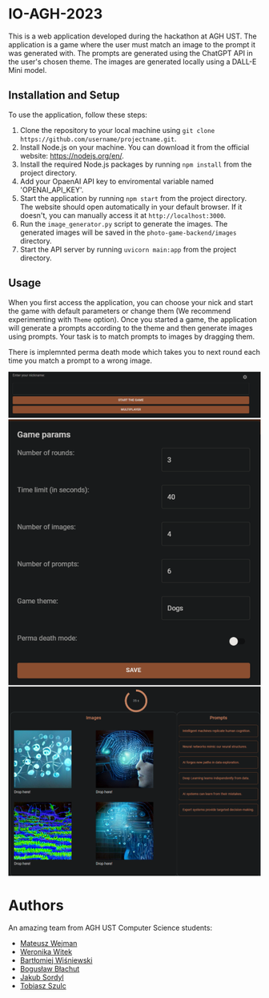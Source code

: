 # IO-AGH-2023
This is a web application developed during the hackathon at AGH UST. The application is a game where the user must match an image to the prompt it was generated with. The prompts are generated using the ChatGPT API in the user's chosen theme. The images are generated locally using a DALL-E Mini model.

## Installation and Setup

To use the application, follow these steps:

1. Clone the repository to your local machine using `git clone https://github.com/username/projectname.git`.
2. Install Node.js on your machine. You can download it from the official website: https://nodejs.org/en/.
3. Install the required Node.js packages by running `npm install` from the project directory.
4. Add your OpaenAI API key to enviromental variable named 'OPENAI_API_KEY'.
5. Start the application by running `npm start` from the project directory. The website should open automatically in your default browser. If it doesn't, you can manually access it at `http://localhost:3000`.
6. Run the `image_generator.py` script to generate the images. The generated images will be saved in the `photo-game-backend/images` directory.
7. Start the API server by running `uvicorn main:app` from the project directory.

## Usage

When you first access the application, you can choose your nick and start the game with default parameters or change them (We recommend experimenting with `Theme` option). Once you started a game, the application will generate a prompts according to the theme and then generate images using prompts. Your task is to match prompts to images by dragging them.

There is implemnted perma death mode which takes you to next round each time you match a prompt to a wrong image.

![Menu](demo_images/menu.png)
![Parameters](demo_images/parameters.png)
![Round](demo_images/round.png)

# Authors
An amazing team from AGH UST Computer Science students:
- [Mateusz Wejman](https://github.com/magdemajt)
- [Weronika Witek](https://github.com/wjwitek)
- [Bartłomiej Wiśniewski](https://github.com/Wisien999)
- [Bogusław Błachut](https://github.com/bblachut)
- [Jakub Sordyl](https://github.com/Mapet13)
- [Tobiasz Szulc](https://github.com/StormyData)
